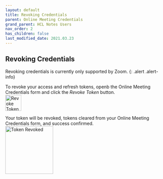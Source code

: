 ```yaml
---
layout: default
title: Revoking Credentials
parent: Online Meeting Credentials
grand_parent: HCL Notes Users
nav_order: 2
has_children: false
last_modified_date: 2021.03.23
---
```


## Revoking Credentials

Revoking credentials is currently only supported by Zoom.
{: .alert .alert-info}

To revoke your access and refresh tokens, openb the Online Meeting Credentials form and click the *Revoke Token* button.  
<img src="{{'/assets/images/user_guide/revoke_token.png' | relative_url}}" style="height:50px" alt="Revoke Token" />

Your token will be revoked, tokens cleared from your Online Meeting Credentials form, and success confirmed.  
<img src="{{'/assets/images/user_guide/token_revoked.png' | relative_url}}" style="height:150px" alt="Token Revoked" />